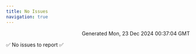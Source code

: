 ```yaml
---
title: No Issues
navigation: true
---
```


<p style="text-align:right;color:#cccs">
Generated Mon, 23 Dec 2024 00:37:04 GMT
</p>
<p>✅ No issues to report ✅</p>



